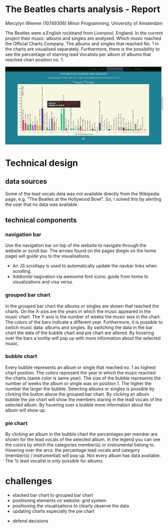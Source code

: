 # The Beatles charts analysis - Report #

Mercylyn Wiemer (10749306)
Minor Programming, University of Amsterdam

The Beatles were a English rockband from Liverpool, England. In the current
project their music: albums and singles are analysed. Which music reached the
Official Charts Company. The albums and singles that reached No. 1 in the charts
are visualised separately. Furthermore, there is the possibility to see the
percentage of starring lead Vocalists per album of albums that reached chart position no. 1.


![](docs/chart_overview.png)

# Technical design #

## data sources ##
Some of the lead vocals data was not available directly from the Wikipedia page, e.g.
"The Beatles at the Hollywood Bowl". So, I solved this by alerting the user that no data was available.

## technical components ##
### navigation bar ###
Use the navigation bar on top of the website to navigate through the website
or scroll bar. The arrows found on the pages (begin on the home page) will guide
you to the visualisations.

* An JS scrollspy is used to automatically update the navbar links when scrolling.
* Addiontal nagivation via awesome font icons: guide from home to visualizations and visa versa.

### grouped bar chart ###
In the grouped bar chart the albums or singles are shown that reached the charts.
On the X-axis are the years in which the music appeared in the music chart. The
Y-axis is the number of weeks the music was in the chart. The colors of the bars
indicate a different year. Furthermore, it is possible to switch music data:
albums and singles. By switching the data in the bar chart the data of the
bubble chart and pie chart are altered. By hovering over the bars a tooltip
will pop up with more information about the selected music.

### bubble chart ###
Every bubble represents an album or single that reached no. 1 as highest chart position.
The colors represent the year in which the music reached the charts (same color is same year).
The size of the bubble represents the number of weeks the album or single was on position 1.
The higher the number the larger the bubble. Selecting albums or singles is possible by clicking the button
above the grouped bar chart. By clicking an album bubble the pie chart will show
the members staring in the lead vocals of the selected album. By hovering over
a bubble more information about the album will show up.

### pie chart ###
By clicking an album in the bubble chart the percentages per member are shown for
the lead vocals of the selected album. In the legend you can see the colors by
which the categories member(s) or instrumental belong to. Hovering over the arcs:
the percentage lead vocals and category (member(s) / instrumental) will pop up.
Not every album has data available. The % lead vocalist is only possible for albums.

# challenges #
* stacked bar chart to grouped bar chart
* positioning elements on website: grid system
* positioning the visualisations to clearly observe the data
* updating charts especially the pie chart

- defend decisions
